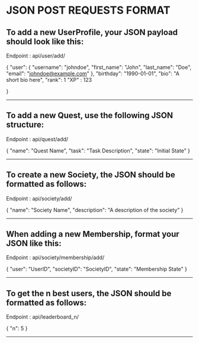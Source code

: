 # JSON POST REQUESTS FORMAT

## To add a new UserProfile, your JSON payload should look like this:

Endpoint : api/user/add/

{
  "user": {
    "username": "johndoe",
    "first_name": "John",
    "last_name": "Doe",
    "email": "johndoe@example.com"
  },
  "birthday": "1990-01-01",
  "bio": "A short bio here",
  "rank": 1
  "XP" : 123

}

---------------------------------------------------------------------------

## To add a new Quest, use the following JSON structure:

Endpoint : api/quest/add/

{
  "name": "Quest Name",
  "task": "Task Description",
  "state": "Initial State"
}

----------------------------------------------------------------------------

## To create a new Society, the JSON should be formatted as follows:

Endpoint : api/society/add/

{
  "name": "Society Name",
  "description": "A description of the society"
}

----------------------------------------------------------------------------------

## When adding a new Membership, format your JSON like this:

Endpoint : api/society/membership/add/

{
  "user": "UserID",
  "societyID": "SocietyID",
  "state": "Membership State"
}

------------------------------------------------------------------------------------

## To get the n best users, the JSON should be formatted as follows:

Endpoint : api/leaderboard_n/

{
  "n": 5
}

------------------------------------------------------------------------------------




















